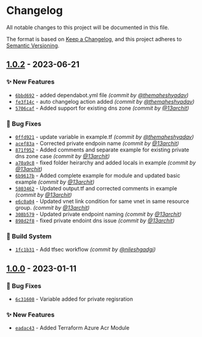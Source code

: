 # Changelog
All notable changes to this project will be documented in this file.

The format is based on [Keep a Changelog](https://keepachangelog.com/en/1.0.0/),
and this project adheres to [Semantic Versioning](https://semver.org/spec/v2.0.0.html).

## [1.0.2] - 2023-06-21
### :sparkles: New Features
- [`6bbd692`](https://github.com/clouddrove/terraform-azure-acr/commit/6bbd692905c9a8fcffde89fd4740866336bf06b9) - added dependabot.yml file *(commit by [@themaheshyadav](https://github.com/themaheshyadav))*
- [`fe3f14c`](https://github.com/clouddrove/terraform-azure-acr/commit/fe3f14cc36c0bd64fd8daf8d9ba3cdbb66c04109) - auto changelog action added *(commit by [@themaheshyadav](https://github.com/themaheshyadav))*
- [`5706caf`](https://github.com/clouddrove/terraform-azure-acr/commit/5706cafb9e30928f493786f03901a52b0ececfa7) - Added support for existing dns zone *(commit by [@13archit](https://github.com/13archit))*

### :bug: Bug Fixes
- [`0ffd921`](https://github.com/clouddrove/terraform-azure-acr/commit/0ffd9217870b77e4a685b36a8bc47262947ec8f9) - update variable in example.tf *(commit by [@themaheshyadav](https://github.com/themaheshyadav))*
- [`acef83a`](https://github.com/clouddrove/terraform-azure-acr/commit/acef83afb429ff8887efc62a2455d03969bc9b10) - Corrected private endpoin name *(commit by [@13archit](https://github.com/13archit))*
- [`871f952`](https://github.com/clouddrove/terraform-azure-acr/commit/871f952093bd3f004f65f502c86739106d798d45) - Added comments and separate example for existing private dns zone case *(commit by [@13archit](https://github.com/13archit))*
- [`a70a9c8`](https://github.com/clouddrove/terraform-azure-acr/commit/a70a9c897803fe644e9dd469831914aa8db778e0) - fixed folder heirarchy and added locals in example *(commit by [@13archit](https://github.com/13archit))*
- [`6b9617b`](https://github.com/clouddrove/terraform-azure-acr/commit/6b9617bd33638ee23942f72b9ae6c7a6f5a053e4) - Added complete example for module and updated basic example *(commit by [@13archit](https://github.com/13archit))*
- [`5803462`](https://github.com/clouddrove/terraform-azure-acr/commit/5803462e15d06f65a07384e0194f7fbcb5b8ff34) - Updated output.tf and corrected comments in example *(commit by [@13archit](https://github.com/13archit))*
- [`e6c0a04`](https://github.com/clouddrove/terraform-azure-acr/commit/e6c0a045e6c695ea3d7b950b4d64e19e6599958c) - Updated vnet link condition for same vnet in same resource group. *(commit by [@13archit](https://github.com/13archit))*
- [`308b579`](https://github.com/clouddrove/terraform-azure-acr/commit/308b5792282dc2567254522bd24059b513ea9764) - Updated private endpoint naming *(commit by [@13archit](https://github.com/13archit))*
- [`898d2f8`](https://github.com/clouddrove/terraform-azure-acr/commit/898d2f866e91db9a97ed9f7f33b616345883b106) - fixed private endoint dns issue *(commit by [@13archit](https://github.com/13archit))*

### :construction_worker: Build System
- [`1fc1b31`](https://github.com/clouddrove/terraform-azure-acr/commit/1fc1b31e6353e4830aad90220682e848c6d948e0) - Add tfsec workflow *(commit by [@nileshgadgi](https://github.com/nileshgadgi))*


## [1.0.0] - 2023-01-11
### :bug: Bug Fixes
- [`6c31608`](https://github.com/clouddrove/terraform-azure-acr/commit/6c316089e117085646f5c701353f05066517460b) - Variable added for private regisration

### :sparkles: New Features
- [`eadac43`](https://github.com/clouddrove/terraform-azure-acr/commit/eadac43664f7175c833e68fcd4e9e62a7299d19d) - Added Terraform Azure Acr Module


[1.0.0]: https://github.com/clouddrove/terraform-azure-acr/compare/1.0.0...master

[1.0.2]: https://github.com/clouddrove/terraform-azure-acr/compare/1.0.1...1.0.2
